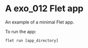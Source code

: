 # A exo_012 Flet app

An example of a minimal Flet app.

To run the app:

```
flet run [app_directory]
```